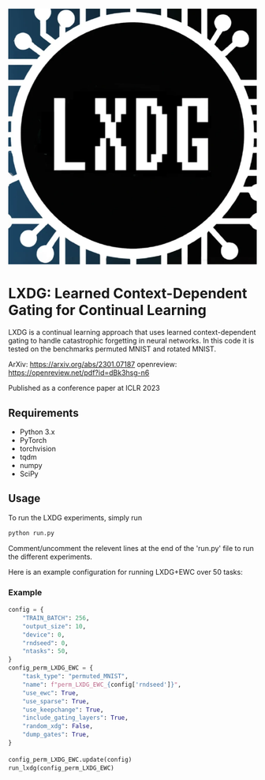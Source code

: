 <p align="center">
  <img src="LXDG_logo.png" />
</p>

# LXDG: Learned Context-Dependent Gating for Continual Learning

LXDG is a continual learning approach that uses learned context-dependent gating to handle catastrophic forgetting in neural networks. In this code it is tested on the benchmarks permuted MNIST and rotated MNIST.

ArXiv:  https://arxiv.org/abs/2301.07187
openreview: https://openreview.net/pdf?id=dBk3hsg-n6

Published as a conference paper at ICLR 2023

## Requirements
- Python 3.x
- PyTorch
- torchvision
- tqdm
- numpy
- SciPy

## Usage

To run the LXDG experiments, simply run

```python
python run.py
```

Comment/uncomment the relevent lines at the end of the 'run.py' file to run the different experiments.

Here is an example configuration for running LXDG+EWC over 50 tasks:

### Example

```python
config = {
    "TRAIN_BATCH": 256,
    "output_size": 10,
    "device": 0,
    "rndseed": 0,
    "ntasks": 50,
}
config_perm_LXDG_EWC = {
    "task_type": "permuted_MNIST",
    "name": f"perm_LXDG_EWC_{config['rndseed']}",
    "use_ewc": True,
    "use_sparse": True,
    "use_keepchange": True,
    "include_gating_layers": True,
    "random_xdg": False,
    "dump_gates": True,
}

config_perm_LXDG_EWC.update(config)
run_lxdg(config_perm_LXDG_EWC)
```
